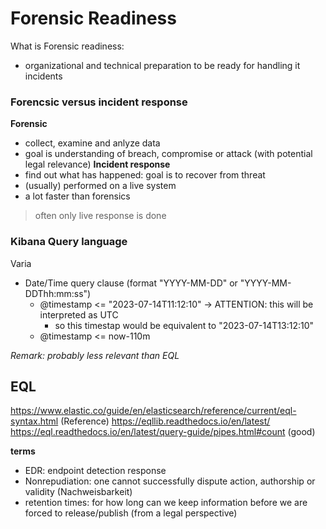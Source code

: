 # Forensic Readiness
What is Forensic readiness: 
- organizational and technical preparation to be ready for handling it incidents




### Forencsic versus incident response
**Forensic**
- collect, examine and anlyze data
- goal is understanding of breach, compromise or attack (with potential legal relevance)
**Incident response**
- find out what has happened: goal is to recover from threat
- (usually) performed on a live system
- a lot faster than forensics
> often only live response is done



### Kibana Query language 

Varia
- Date/Time query clause  (format "YYYY-MM-DD" or "YYYY-MM-DDThh:mm:ss")
    - @timestamp <= "2023-07-14T11:12:10"    -> ATTENTION: this will be interpreted as  UTC
        - so this timestap would be equivalent to "2023-07-14T13:12:10"
    - @timestamp <= now-110m

*Remark: probably less relevant than EQL*



## EQL
https://www.elastic.co/guide/en/elasticsearch/reference/current/eql-syntax.html   (Reference)
https://eqllib.readthedocs.io/en/latest/
https://eql.readthedocs.io/en/latest/query-guide/pipes.html#count (good)





**terms** 
- EDR: endpoint detection response
- Nonrepudiation: one cannot successfully dispute action, authorship or validity (Nachweisbarkeit)
- retention times: for how long can we keep information before we are forced to release/publish (from a legal perspective)